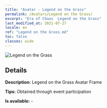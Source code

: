 ```yaml
---
title: "Avatar - Legend on the Grass"
permalink: /Avatars/Legend on the Grass/
excerpt: "Era of Chaos  Legend on the Grass"
last_modified_at: 2021-07-27
locale: en
ref: "Legend on the Grass.md"
toc: false
classes: wide
---
```

 ![Legend on the Grass](/images/a/avatarFrame_64.png)

## Details

 **Description:** Legend on the Grass Avatar Frame 

 **Tips:** Obtained through event participation 

 **Is available:**  - 

